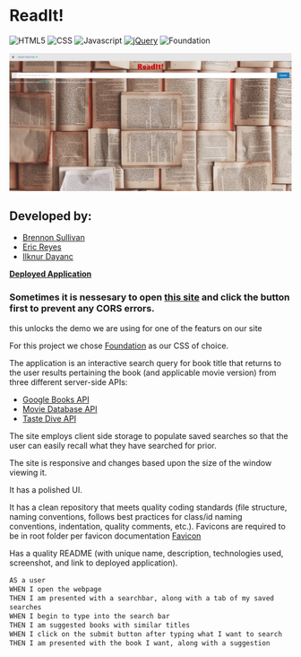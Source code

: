 #  ReadIt!

![HTML5](https://img.shields.io/badge/HTML5-orange)
![CSS](https://img.shields.io/badge/CSS-blue)
![Javascript](https://img.shields.io/badge/Javascript-yellow)
[![jQuery](https://img.shields.io/badge/jQuery-blue)](https://jquery.com/)
![Foundation](https://img.shields.io/badge/-Foundation-orange)

<img src="./assets/images/2023-01-16 20_13_07-Window.png"> 

## Developed by: ##
* [Brennon Sullivan](https://github.com/brennonsullivan)
* [Eric Reyes](https://github.com/ericrey93) 
* [Ilknur Dayanc](https://github.com/ilknur2603)
<!---* [Roger Davis](https://github.com/RogerD88)--->

**[Deployed Application](BrennonSullivan.github.io/projet1)**

<h3>Sometimes it is nessesary to open <a href='https://cors-anywhere.herokuapp.com/corsdemo'>this site</a> and click the button first to prevent any CORS errors.</h3>
this unlocks the demo we are using for one of the featurs on our site

For this project we chose [Foundation](https://get.foundation/) as our CSS of choice.

The application is an interactive search query for book title that returns to the user results pertaining the book (and applicable movie version) from three different server-side APIs:
* [Google Books API](https://developers.google.com/books)
* [Movie Database API](https://developers.themoviedb.org/3)
* [Taste Dive API](https://tastedive.com/read/api)

The site employs client side storage to populate saved searches so that the user can easily recall what they have searched for prior.

The site is responsive and changes based upon the size of the window viewing it.

It has a polished UI.

It has a clean repository that meets quality coding standards (file structure, naming conventions, follows best practices for class/id naming conventions, indentation, quality comments, etc.). Favicons are required to be in root folder per favicon documentation [Favicon](https://favicon.io/)

Has a quality README (with unique name, description, technologies used, screenshot, and link to deployed application).

```
AS a user
WHEN I open the webpage
THEN I am presented with a searchbar, along with a tab of my saved searches
WHEN I begin to type into the search bar
THEN I am suggested books with similar titles
WHEN I click on the submit button after typing what I want to search
THEN I am presented with the book I want, along with a suggestion
```
